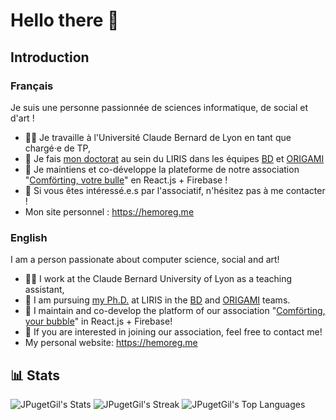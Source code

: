 # Hello there 👋
## Introduction
### Français
Je suis une personne passionnée de sciences informatique, de social et d'art !

- 🧑‍🏫 Je travaille à l'Université Claude Bernard de Lyon en tant que chargé·e de TP,
- 🔭 Je fais [mon doctorat](https://liris.cnrs.fr/these/these-jey-puget-gil) au sein du LIRIS dans les équipes [BD](https://liris.cnrs.fr/equipe/bd) et [ORIGAMI](https://liris.cnrs.fr/equipe/origami)
- 👯 Je maintiens et co-développe la plateforme de notre association "[Comförting, votre bulle](https://comforting.xyz)" en React.js + Firebase !
- 🤔 Si vous êtes intéressé.e.s par l'associatif, n'hésitez pas à me contacter !
- Mon site personnel : https://hemoreg.me

### English
I am a person passionate about computer science, social and art!

- 🧑‍🏫 I work at the Claude Bernard University of Lyon as a teaching assistant,
- 🔭 I am pursuing [my Ph.D.](https://liris.cnrs.fr/en/thesis/thesis-jey-puget-gil) at LIRIS in the [BD](https://liris.cnrs.fr/en/team/bd) and [ORIGAMI](https://liris.cnrs.fr/en/team/origami) teams.
- 👯 I maintain and co-develop the platform of our association "[Comförting, your bubble](https://comforting.xyz)" in React.js + Firebase!
- 🤔 If you are interested in joining our association, feel free to contact me!
- My personal website: https://hemoreg.me

## 📊 Stats
![JPugetGil's Stats](https://github-readme-stats.vercel.app/api?username=JPugetGil&theme=transparent&show_icons=true&hide_border=true&count_private=true)
![JPugetGil's Streak](https://github-readme-streak-stats.herokuapp.com/?user=JPugetGil&theme=transparent&hide_border=true)
![JPugetGil's Top Languages](https://github-readme-stats.vercel.app/api/top-langs/?username=JPugetGil&theme=transparent&show_icons=true&hide_border=true&layout=compact)
